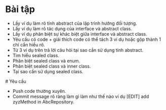 ﻿# Bài tập
 
- Lấy ví dụ làm rõ tính abstract của lập trình hướng đối tượng.
- Lấy ví dụ làm rõ tác dụng của interface và abstract class.
- Lấy ví dụ phân biệt sự khác biệt giữa interface và abstract class.
- Yêu cầu có code + giải thích code có thể tách 3 ví dụ hoặc gộp thành 1 chỉ cần hiểu rõ.
- Từ 3 ví dụ trên trả lời câu hỏi tại sao cần sử dụng tính abstract.
- Tìm hiểu sealed class.
- Phân biệt sealed class và enum.
- Phân biệt sealed class và inner class.
- Tại sao cần sử dụng sealed class.

﻿# Yêu cầu
 
 - Push code thường xuyên.
 - Commit message rõ ràng làm gì làm như thế nào ví dụ [EDIT] add zyzMethod in AbcRepository.
